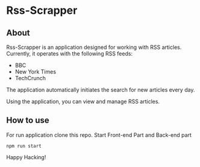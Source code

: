 # Rss-Scrapper

## About

Rss-Scrapper is an application designed for working with RSS articles. Currently, it operates with the following RSS feeds: 
- BBC
- New York Times
- TechCrunch

The application automatically initiates the search for new articles every day.

Using the application, you can view and manage RSS articles.

## How to use 

For run application clone this repo. Start Front-end Part and Back-end part
```
npm run start
```

Happy Hacking!